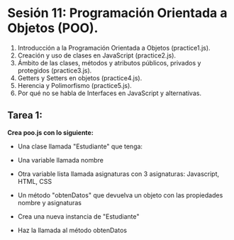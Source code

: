 # Sesión 11: Programación Orientada a Objetos (POO).

1. Introducción a la Programación Orientada a Objetos (practice1.js).
2. Creación y uso de clases en JavaScript (practice2.js).
3. Ámbito de las clases, métodos y atributos públicos, privados y protegidos (practice3.js).
4. Getters y Setters en objetos (practice4.js).
5. Herencia y Polimorfismo (practice5.js).
6. Por qué no se habla de Interfaces en JavaScript y alternativas.

## Tarea 1:

**Crea poo.js con lo siguiente:**

- Una clase llamada "Estudiante" que tenga:

- Una variable llamada nombre

- Otra variable lista llamada asignaturas con 3 asignaturas: Javascript, HTML, CSS

- Un método "obtenDatos" que devuelva un objeto con las propiedades nombre y asignaturas

- Crea una nueva instancia de "Estudiante"

- Haz la llamada al método obtenDatos